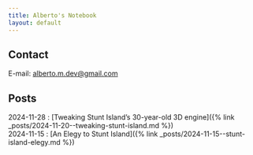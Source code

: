 ```yaml
---
title: Alberto's Notebook
layout: default
---
```


## Contact

E-mail: [alberto.m.dev@gmail.com](mailto:alberto.m.dev@gmail.com)

## Posts

2024-11-28 : [Tweaking Stunt Island’s 30-year-old 3D engine]({% link _posts/2024-11-20--tweaking-stunt-island.md %}) <br/>
2024-11-15 : [An Elegy to Stunt Island]({% link _posts/2024-11-15--stunt-island-elegy.md %})
